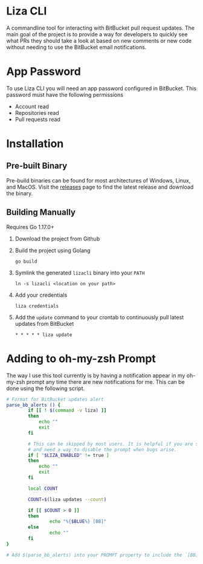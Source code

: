 # Liza CLI

A commandline tool for interacting with BitBucket pull request updates. The main goal of the project is to provide a way for developers to quickly see what PRs they should take a look at based on new comments or new code without needing to use the BitBucket email notifications.

# App Password

To use Liza CLI you will need an app password configured in BitBucket. This password must have the following permissions

* Account read
* Repositories read
* Pull requests read

# Installation

## Pre-built Binary

Pre-build binaries can be found for most architectures of Windows, Linux, and MacOS. Visit the [releases](https://github.com/camuthig/go-liza-cli/releases)
page to find the latest release and download the binary.

## Building Manually

Requires Go 1.17.0+

1. Download the project from Github
1. Build the project using Golang

    `go build`
1. Symlink the generated `lizacli` binary into your `PATH`

    `ln -s lizacli <location on your path>`
1. Add your credentials

    `liza credentials`
2. Add the `update` command to your crontab to continuously pull latest updates from BitBucket

    `* * * * * liza update`

# Adding to oh-my-zsh Prompt

The way I use this tool currently is by having a notification appear in my oh-my-zsh prompt any time there are new notifications for me. This can be done using the following script.

```bash
# Format for BitBucket updates alert
parse_bb_alerts () {
        if [[ ! $(command -v liza) ]]
        then
            echo ""
            exit
        fi

        # This can be skipped by most users. It is helpful if you are symlinking and developing the project
        # and need a way to disable the prompt when bugs arise.
        if [ "$LIZA_ENABLED" != true ]
        then
            echo ""
            exit
        fi

        local COUNT

        COUNT=$(liza updates --count)

        if [[ $COUNT > 0 ]]
        then
                echo "%{$BLUE%} [BB]"
        else
                echo ""
        fi
}

# Add $(parse_bb_alerts) into your PROMPT property to include the `[BB]` icon whenever you have new updates.
```